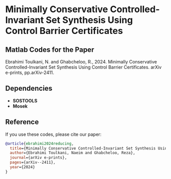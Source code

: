 # Minimally Conservative Controlled-Invariant Set Synthesis Using Control Barrier Certificates    

## Matlab Codes for the Paper

Ebrahimi Toulkani, N. and Ghabcheloo, R., 2024. Minimally Conservative Controlled-Invariant Set Synthesis Using Control Barrier Certificates. arXiv e-prints, pp.arXiv-2411.

## Dependencies

- **SOSTOOLS**
- **Mosek**

## Reference

If you use these codes, please cite our paper:

```bibtex
@article{ebrahimi2024reducing,
  title={Minimally Conservative Controlled-Invariant Set Synthesis Using Control Barrier Certificates},
  author={Ebrahimi Toulkani, Naeim and Ghabcheloo, Reza},
  journal={arXiv e-prints},
  pages={arXiv--2411},
  year={2024}
}
